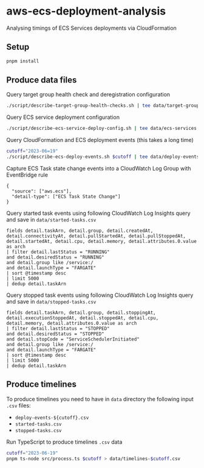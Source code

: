 # aws-ecs-deployment-analysis

Analysing timings of ECS Services deployments via CloudFormation

## Setup 

```sh
pnpm install
```

## Produce data files

Query target group health check and deregistration configuration

```sh
./script/describe-target-group-health-checks.sh | tee data/target-groups.csv
```

Query ECS service deployment configuration

```sh
./script/describe-ecs-service-deploy-config.sh | tee data/ecs-services.csv
```

Query CloudFormation and ECS deployment events (this takes a long time)

```sh
cutoff="2023-06=19"
./script/describe-ecs-deploy-events.sh $cutoff | tee data/deploy-events-$cutoff.csv
```

Capture ECS Task state change events into a CloudWatch Log Group with EventBridge rule

```
{
  "source": ["aws.ecs"],
  "detail-type": ["ECS Task State Change"]
}
```

Query started task events using following CloudWatch Log Insights query and save in `data/started-tasks.csv`

```
fields detail.taskArn, detail.group, detail.createdAt, detail.connectivityAt, detail.pullStartedAt, detail.pullStoppedAt, detail.startedAt, detail.cpu, detail.memory, detail.attributes.0.value as arch
| filter detail.lastStatus = "RUNNING"
and detail.desiredStatus = "RUNNING"
and detail.group like /service:/
and detail.launchType = "FARGATE"
| sort @timestamp desc
| limit 5000
| dedup detail.taskArn
```

Query stopped task events using following CloudWatch Log Insights query and save in `data/stopped-tasks.csv`

```
fields detail.taskArn, detail.group, detail.stoppingAt, detail.executionStoppedAt, detail.stoppedAt, detail.cpu, detail.memory, detail.attributes.0.value as arch
| filter detail.lastStatus = "STOPPED"
and detail.desiredStatus = "STOPPED"
and detail.stopCode	= "ServiceSchedulerInitiated"
and detail.group like /service:/
and detail.launchType = "FARGATE"
| sort @timestamp desc
| limit 5000
| dedup detail.taskArn
```

## Produce timelines

To produce timelines you need to have in `data` directory the following input `.csv` files:
- `deploy-events-${cutoff}.csv`
- `started-tasks.csv`
- `stopped-tasks.csv`

Run TypeScript to produce timelines `.csv` data

```sh
cutoff="2023-06-19"
pnpm ts-node src/process.ts $cutoff > data/timelines-$cutoff.csv
```
